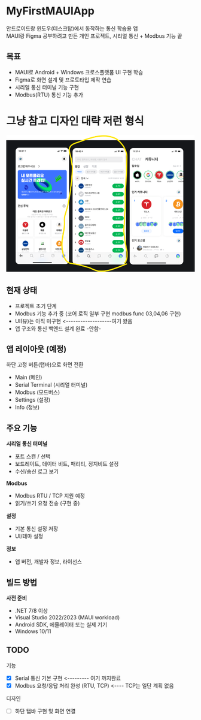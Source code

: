 # MyFirstMAUIApp

안드로이드랑 윈도우(데스크탑)에서 동작하는 통신 학습용 앱  
MAUI랑 Figma 공부하려고 만든 개인 프로젝트, 시리얼 통신 + Modbus 기능 끝




## 목표
- MAUI로 Android + Windows 크로스플랫폼 UI 구현 학습
- Figma로 화면 설계 및 프로토타입 제작 연습
- 시리얼 통신 터미널 기능 구현
- Modbus(RTU) 통신 기능 추가



# 그냥 참고 디자인 대략 저런 형식

![앱 스크린샷](Etc/img01.png)

## 현재 상태
- 프로젝트 초기 단계
- Modbus 기능 추가 중 (코어 로직 일부 구현 modbus func 03,04,06 구현)   
- UI(뷰)는 아직 미구현   <-------------------여기 왔음
- 앱 구조와 통신 백엔드 설계 완료   -안함-


## 앱 레이아웃 (예정)
하단 고정 버튼(탭바)으로 화면 전환
- Main (메인)
- Serial Terminal (시리얼 터미널)
- Modbus (모드버스)
- Settings (설정)
- Info (정보)

## 주요 기능
**시리얼 통신 터미널**
- 포트 스캔 / 선택   
- 보드레이트, 데이터 비트, 패리티, 정지비트 설정
- 수신/송신 로그 보기

**Modbus**
- Modbus RTU / TCP 지원 예정
- 읽기/쓰기 요청 전송 (구현 중)

**설정**
- 기본 통신 설정 저장
- UI/테마 설정

**정보**
- 앱 버전, 개발자 정보, 라이선스

## 빌드 방법
**사전 준비**
- .NET 7/8 이상
- Visual Studio 2022/2023 (MAUI workload)
- Android SDK, 에뮬레이터 또는 실제 기기
- Windows 10/11


## TODO
기능
- [x] Serial 통신 기본 구현 <--------- 여기 까지완료 
-  [x] Modbus 요청/응답 처리 완성 (RTU, TCP)  <---- TCP는 일단 계획 없음 

디자인 
- [ ] 하단 탭바 구현 및 화면 연결
